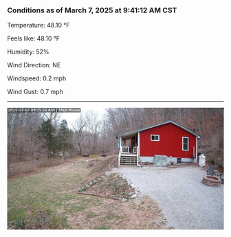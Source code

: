 ### Conditions as of March 7, 2025 at 9:41:12 AM CST 

Temperature: 48.10 &deg;F

Feels like: 48.10 &deg;F

Humidity: 52%

Wind Direction: NE

Windspeed: 0.2 mph

Wind Gust: 0.7 mph

---

<img src="./images/latest.jpeg"/>

